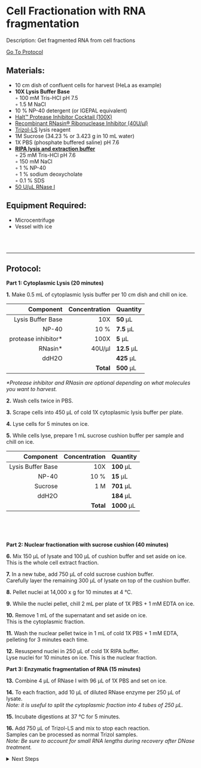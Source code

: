 Cell Fractionation with RNA fragmentation
================================================================================
Description: Get fragmented RNA from cell fractions

[Go To Protocol](#protocol)

Materials:
--------------------------------------------------------------------------------
  * 10 cm dish of confluent cells for harvest (HeLa as example) 
  * **10X Lysis Buffer Base**  
    ◦ 100 mM Tris-HCl pH 7.5  
    ◦ 1.5 M NaCl
  * 10 % NP-40 detergent (or IGEPAL equivalent)
  * [Halt™ Protease Inhibitor Cocktail (100X)](https://www.thermofisher.com/order/catalog/product/78438)
  * [Recombinant RNasin® Ribonuclease Inhibitor (40U/µl)](https://www.promega.com/products/rna-analysis/rnase-inhibitor-rna-protection/rnasin-ribonuclease-inhibitor/?catNum=N2515)
  * [Trizol-LS](https://www.thermofisher.com/order/catalog/product/10296010) lysis reagent
  * 1M Sucrose (34.23 % or 3.423 g in 10 mL water)
  * 1X PBS (phosphate buffered saline) pH 7.6
  * **[RIPA lysis and extraction buffer](https://www.thermofisher.com/order/catalog/product/89900)**  
    ◦ 25 mM Tris-HCl pH 7.6  
    ◦ 150 mM NaCl    
    ◦ 1 % NP-40  
    ◦ 1 % sodium deoxycholate  
    ◦ 0.1 % SDS    
  * [50 U/µL RNase I](https://www.neb.com/en-us/products/m0243-rnase-if)  
    
Equipment Required:
--------------------------------------------------------------------------------
  * Microcentrifuge
  * Vessel with ice

<br/><br/>
___
Protocol:
--------------------------------------------------------------------------------

**Part 1: Cytoplasmic Lysis (20 minutes)**  

**1.** Make 0.5 mL of cytoplasmic lysis buffer per 10 cm dish and chill on ice.

  | Component | Concentration | Quantity | 
  | ---------: | ---------: | :---------- |
  | Lysis Buffer Base | 10X | **50**  µL | 
  | NP-40 | 10 % | **7.5**  µL |
  | protease inhibitor* | 100X | **5**  µL |
  | RNasin* | 40U/µl | **12.5**  µL |  
  | ddH2O || **425**  µL |
  || **Total** | **500** µL |

  _*Protease inhibitor and RNasin are optional depending on what molecules you want to harvest._

**2.** Wash cells twice in PBS.

**3.** Scrape cells into 450 µL of cold 1X cytoplasmic lysis buffer per plate.

**4.** Lyse cells for 5 minutes on ice.

**5.** While cells lyse, prepare 1 mL sucrose cushion buffer per sample and chill on ice.

  | Component | Concentration | Quantity | 
  | ---------: | ---------: | :---------- |
  | Lysis Buffer Base | 10X | **100**  µL | 
  | NP-40 | 10 % | **15**  µL |
  | Sucrose | 1 M | **701**  µL |
  | ddH2O || **184**  µL |
  || **Total** | **1000** µL |

<br/><br/><br/>

**Part 2: Nuclear fractionation with sucrose cushion (40 minutes)** 

**6.** Mix 150 µL of lysate and 100 µL of cushion buffer and set aside on ice. <br/> This is the whole cell extract fraction.

**7.** In a new tube, add 750 µL of cold sucrose cushion buffer. <br/> Carefully layer the remaining 300 µL of lysate on top of the cushion buffer.

**8.** Pellet nuclei at 14,000 x g for 10 minutes at 4 °C.

**9.** While the nuclei pellet, chill 2 mL per plate of 1X PBS + 1 mM EDTA on ice. 

**10.** Remove 1 mL of the supernatant and set aside on ice. <br/> This is the cytoplasmic fraction.

**11.** Wash the nuclear pellet twice in 1 mL of cold 1X PBS + 1 mM EDTA, <br/> pelleting for 3 minutes each time.
  
**12.** Resuspend nuclei in 250 µL of cold 1X RIPA buffer. <br/> Lyse nuclei for 10 minutes on ice. This is the nuclear fraction.

**Part 3: Enzymatic fragmentation of RNA (15 minutes)** 

**13.** Combine 4 µL of RNase I with 96 µL of 1X PBS and set on ice. 

**14.** To each fraction, add 10 µL of diluted RNase enzyme per 250 µL of lysate. <br/> _Note: it is useful to split the cytoplasmic fraction into 4 tubes of 250 µL._

**15.** Incubate digestions at 37 °C for 5 minutes.

**16.** Add 750 µL of Trizol-LS and mix to stop each reaction. <br/> Samples can be processed as normal Trizol samples.
 <br/> _Note: Be sure to account for small RNA lengths during recovery after DNase treatment._



<details>
  <summary>Next Steps</summary>

</p> <a href="./OOPS-RNP.md">
OOPS RNP enrichment</a>

</details>
